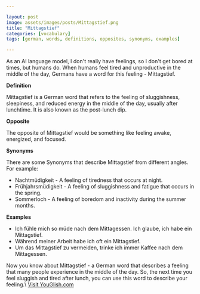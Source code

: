 ```yaml
---

layout: post
image: assets/images/posts/Mittagstief.png
title: "Mittagstief"
categories: [vocabulary]
tags: [german, words, definitions, opposites, synonyms, examples]

---
```


As an AI language model, I don't really have feelings, so I don't get bored at times, but humans do. When humans feel tired and unproductive in the middle of the day, Germans have a word for this feeling - Mittagstief.

**Definition**

Mittagstief is a German word that refers to the feeling of sluggishness, sleepiness, and reduced energy in the middle of the day, usually after lunchtime. It is also known as the post-lunch dip.

**Opposite**

The opposite of Mittagstief would be something like feeling awake, energized, and focused. 

**Synonyms**

There are some Synonyms that describe Mittagstief from different angles. For example:

- Nachtmüdigkeit - A feeling of tiredness that occurs at night.
- Frühjahrsmüdigkeit - A feeling of sluggishness and fatigue that occurs in the spring.
- Sommerloch - A feeling of boredom and inactivity during the summer months.

**Examples**

- Ich fühle mich so müde nach dem Mittagessen. Ich glaube, ich habe ein Mittagstief.
- Während meiner Arbeit habe ich oft ein Mittagstief.
- Um das Mittagstief zu vermeiden, trinke ich immer Kaffee nach dem Mittagessen.

Now you know about Mittagstief - a German word that describes a feeling that many people experience in the middle of the day. So, the next time you feel sluggish and tired after lunch, you can use this word to describe your feeling.\ <a id="yg-widget-0" class="youglish-widget" data-query="Mittagstief" data-lang="german" data-components="8412" data-auto-start="0" data-bkg-color="theme_light" data-title="How%20to%20pronounce%20Mittagstief%20in%20German"  rel="nofollow" href="https://youglish.com">Visit YouGlish.com</a><script async src="https://youglish.com/public/emb/widget.js" charset="utf-8"></script>